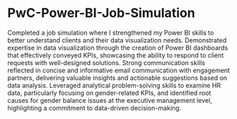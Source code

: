# PwC-Power-BI-Job-Simulation
Completed a job simulation where I strengthened my Power BI skills to better understand clients and their data visualization needs.
Demonstrated expertise in data visualization through the creation of Power BI dashboards that effectively conveyed KPIs, showcasing the ability to respond to client requests with well-designed solutions.
Strong communication skills reflected in concise and informative email communication with engagement partners, delivering valuable insights and actionable suggestions based on data analysis.
Leveraged analytical problem-solving skills to examine HR data, particularly focusing on gender-related KPIs, and identified root causes for gender balance issues at the executive management level, highlighting a commitment to data-driven decision-making.
